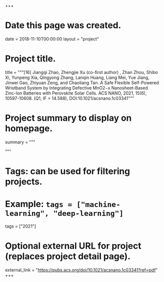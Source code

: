 +++
# Date this page was created.
date = 2018-11-10T00:00:00
layout = "project"

# Project title.
title = """[16] Jiangqi Zhao, Zhengjie Xu (co-first author) , Zhan Zhou, Shibo Xi, Yunpeng Xia, Qingyong Zhang, Lanqin Huang, Liang Mei, Yue Jiang, Jinwei Gao, Zhiyuan Zeng, and Chaoliang Tan. A Safe Flexible Self-Powered Wristband System by Integrating Defective MnO2−x Nanosheet-Based Zinc-Ion Batteries with Perovskite Solar Cells. ACS NANO, 2021, 15(6), 10597-10608. (Q1, IF = 14.588), DOI:10.1021/acsnano.1c03341"""

# Project summary to display on homepage.
summary = """

 """

# Tags: can be used for filtering projects.
# Example: `tags = ["machine-learning", "deep-learning"]`
tags = ["2021"]

# Optional external URL for project (replaces project detail page).
external_link = "https://pubs.acs.org/doi/10.1021/acsnano.1c03341?ref=pdf"
+++

